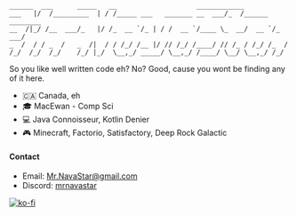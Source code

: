```
______  ___      _____   __                    ____________               
___   |/  /_________  | / /_____ ___   _______ __  ___/_  /______ ________
__  /|_/ /__  ___/_   |/ /_  __ `/_ | / /  __ `/____ \_  __/  __ `/_  ___/
_  /  / / _  /   _  /|  / / /_/ /__ |/ // /_/ /____/ // /_ / /_/ /_  /    
/_/  /_/  /_/    /_/ |_/  \__,_/ _____/ \__,_/ /____/ \__/ \__,_/ /_/     
```

So you like well written code eh? No? Good, cause you wont be finding any of it here. 

- 🇨🇦 Canada, eh
- 🎓 MacEwan - Comp Sci
- 💻 Java Connoisseur, Kotlin Denier
- 🎮 Minecraft, Factorio, Satisfactory, Deep Rock Galactic

#### Contact
- Email: Mr.NavaStar@gmail.com
- Discord: [mrnavastar]()

[![ko-fi](https://ko-fi.com/img/githubbutton_sm.svg)](https://ko-fi.com/G2G4DZF4D)
